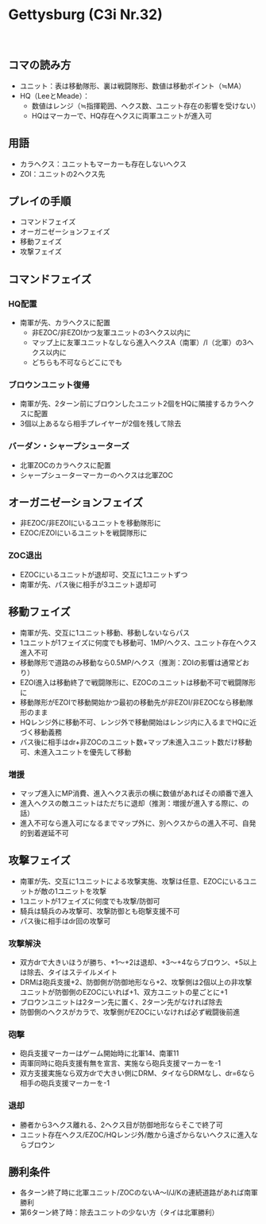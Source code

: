 # Gettysburg (C3i Nr.32)
　

## コマの読み方
- ユニット：表は移動隊形、裏は戦闘隊形、数値は移動ポイント（≒MA）
- HQ（LeeとMeade）：
  - 数値はレンジ（≒指揮範囲、ヘクス数、ユニット存在の影響を受けない）
  - HQはマーカーで、HQ存在ヘクスに両軍ユニットが進入可

## 用語
- カラヘクス：ユニットもマーカーも存在しないヘクス
- ZOI：ユニットの2ヘクス先

## プレイの手順
- コマンドフェイズ
- オーガニゼーションフェイズ
- 移動フェイズ
- 攻撃フェイズ

## コマンドフェイズ
### HQ配置
- 南軍が先、カラヘクスに配置
  - 非EZOC/非EZOIかつ友軍ユニットの3ヘクス以内に
  - マップ上に友軍ユニットなしなら進入ヘクスA（南軍）/I（北軍）の3ヘクス以内に
  - どちらも不可ならどこにでも

### ブロウンユニット復帰
- 南軍が先、2ターン前にブロウンしたユニット2個をHQに隣接するカラヘクスに配置
- 3個以上あるなら相手プレイヤーが2個を残して除去

### バーダン・シャープシューターズ
- 北軍ZOCのカラヘクスに配置
- シャープシューターマーカーのヘクスは北軍ZOC

## オーガニゼーションフェイズ
- 非EZOC/非EZOIにいるユニットを移動隊形に
- EZOC/EZOIにいるユニットを戦闘隊形に

### ZOC退出
- EZOCにいるユニットが退却可、交互に1ユニットずつ
- 南軍が先、パス後に相手が3ユニット退却可

## 移動フェイズ
- 南軍が先、交互に1ユニット移動、移動しないならパス
- 1ユニットが1フェイズに何度でも移動可、1MP/ヘクス、ユニット存在ヘクス進入不可
- 移動隊形で道路のみ移動なら0.5MP/ヘクス（推測：ZOIの影響は通常どおり）
- EZOI進入は移動終了で戦闘隊形に、EZOCのユニットは移動不可で戦闘隊形に
- 移動隊形がEZOIで移動開始かつ最初の移動先が非EZOI/非EZOCなら移動隊形のまま
- HQレンジ外に移動不可、レンジ外で移動開始はレンジ内に入るまでHQに近づく移動義務
- パス後に相手はdr+非ZOCのユニット数+マップ未進入ユニット数だけ移動可、未進入ユニットを優先して移動

### 増援
- マップ進入にMP消費、進入ヘクス表示の横に数値があればその順番で進入
- 進入ヘクスの敵ユニットはただちに退却（推測：増援が進入する際に、の話）
- 進入不可なら進入可になるまでマップ外に、別ヘクスからの進入不可、自発的到着遅延不可

## 攻撃フェイズ
- 南軍が先、交互に1ユニットによる攻撃実施、攻撃は任意、EZOCにいるユニットが敵の1ユニットを攻撃
- 1ユニットが1フェイズに何度でも攻撃/防御可
- 騎兵は騎兵のみ攻撃可、攻撃防御とも砲撃支援不可
- パス後に相手はdr回の攻撃可

### 攻撃解決
- 双方drで大きいほうが勝ち、+1～+2は退却、+3～+4ならブロウン、+5以上は除去、タイはステイルメイト
- DRMは砲兵支援+2、防御側が防御地形なら+2、攻撃側は2個以上の非攻撃ユニットが防御側のEZOCにいれば+1、双方ユニットの星ごとに+1
- ブロウンユニットは2ターン先に置く、2ターン先がなければ除去
- 防御側のヘクスがカラで、攻撃側がEZOCにいなければ必ず戦闘後前進

### 砲撃
- 砲兵支援マーカーはゲーム開始時に北軍14、南軍11
- 両軍同時に砲兵支援有無を宣言、実施なら砲兵支援マーカーを-1
- 双方支援実施なら双方drで大きい側にDRM、タイならDRMなし、dr=6なら相手の砲兵支援マーカーを-1

### 退却
- 勝者から3ヘクス離れる、2ヘクス目が防御地形ならそこで終了可
- ユニット存在ヘクス/EZOC/HQレンジ外/敵から遠ざからないヘクスに進入ならブロウン

## 勝利条件
- 各ターン終了時に北軍ユニット/ZOCのないA～I/J/Kの連続道路があれば南軍勝利
- 第6ターン終了時：除去ユニットの少ない方（タイは北軍勝利）
